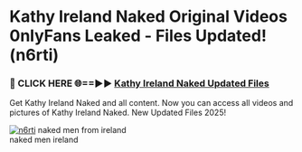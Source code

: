 # Kathy Ireland Naked Original Videos 0nlyFans Leaked - Files Updated! (n6rti)

<h3>🔴 CLICK HERE 🌐==►► <a href="https://tinyurl.com/yckcrads" rel="nofollow">Kathy Ireland Naked Updated Files</a></h3>

Get Kathy Ireland Naked and all content. Now you can access all videos and pictures of Kathy Ireland Naked. New Updated Files 2025!

[![n6rti](https://i.imgur.com/hpKpOFt.gif)](https://tinyurl.com/yckcrads)
naked men from ireland<br>
naked men ireland